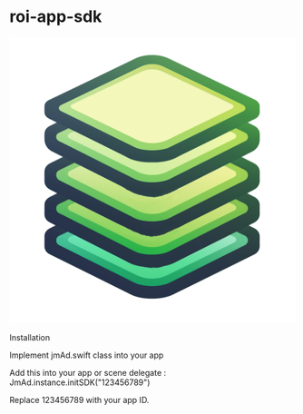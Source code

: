 # roi-app-sdk
![roi-app.com](logo.png)

Installation

Implement jmAd.swift class into your app

Add this into your app or scene delegate : JmAd.instance.initSDK("123456789")

Replace 123456789 with your app ID.





